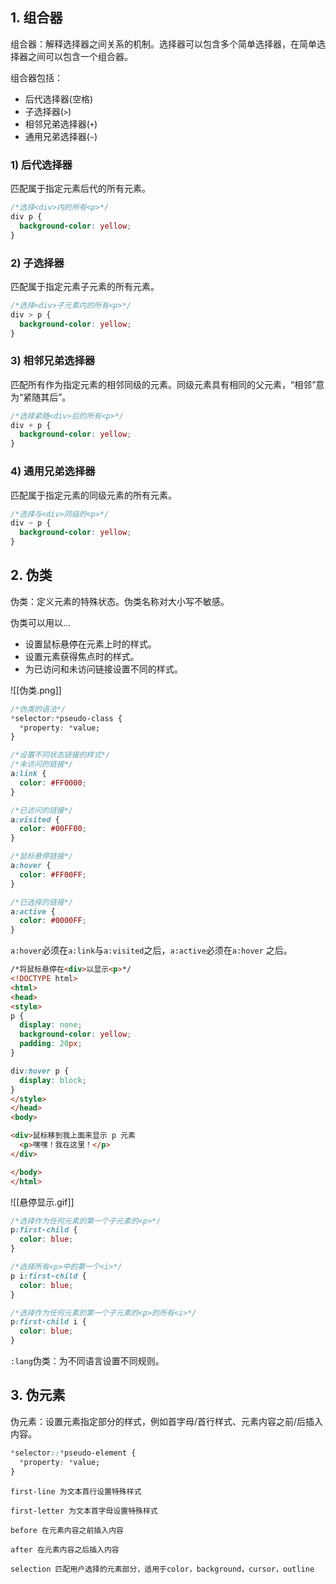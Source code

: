## 1. 组合器

组合器：解释选择器之间关系的机制。选择器可以包含多个简单选择器，在简单选择器之间可以包含一个组合器。

组合器包括：

- 后代选择器(空格)
- 子选择器(`>`)
- 相邻兄弟选择器(`+`)
- 通用兄弟选择器(`~`)

### 1) 后代选择器

匹配属于指定元素后代的所有元素。

```css
/*选择<div>内的所有<p>*/
div p {
  background-color: yellow;
}
```

### 2) 子选择器

匹配属于指定元素子元素的所有元素。

```css
/*选择<div>子元素内的所有<p>*/
div > p {
  background-color: yellow;
}
```

### 3) 相邻兄弟选择器

匹配所有作为指定元素的相邻同级的元素。同级元素具有相同的父元素，“相邻”意为“紧随其后”。

```css
/*选择紧随<div>后的所有<p>*/
div + p {
  background-color: yellow;
}
```

### 4) 通用兄弟选择器

匹配属于指定元素的同级元素的所有元素。

```css
/*选择与<div>同级的<p>*/
div ~ p {
  background-color: yellow;
}
```

## 2. 伪类

伪类：定义元素的特殊状态。伪类名称对大小写不敏感。

伪类可以用以...

- 设置鼠标悬停在元素上时的样式。
- 设置元素获得焦点时的样式。
- 为已访问和未访问链接设置不同的样式。

![[伪类.png]]

```css
/*伪类的语法*/
*selector:*pseudo-class {
  *property: *value;
}
```

```css
/*设置不同状态链接的样式*/
/*未访问的链接*/
a:link {
  color: #FF0000;
}

/*已访问的链接*/
a:visited {
  color: #00FF00;
}

/*鼠标悬停链接*/
a:hover {
  color: #FF00FF;
}

/*已选择的链接*/
a:active {
  color: #0000FF;
}
```

`a:hover`必须在`a:link`与`a:visited`之后，`a:active`必须在`a:hover` 之后。

```hTML
/*将鼠标悬停在<div>以显示<p>*/
<!DOCTYPE html>
<html>
<head>
<style>
p {
  display: none;
  background-color: yellow;
  padding: 20px;
}

div:hover p {
  display: block;
}
</style>
</head>
<body>

<div>鼠标移到我上面来显示 p 元素
  <p>嘿嘿！我在这里！</p>
</div>

</body>
</html>
```

![[悬停显示.gif]]

```css
/*选择作为任何元素的第一个子元素的<p>*/
p:first-child {
  color: blue;
}
```

```css
/*选择所有<p>中的第一个<i>*/
p i:first-child {
  color: blue;
}
```

```css
/*选择作为任何元素的第一个子元素的<p>的所有<i>*/
p:first-child i {
  color: blue;
}
```

`:lang`伪类：为不同语言设置不同规则。

## 3. 伪元素

伪元素：设置元素指定部分的样式，例如首字母/首行样式、元素内容之前/后插入内容。

```css
*selector::*pseudo-element {
  *property: *value;
}
```

```text
first-line 为文本首行设置特殊样式

first-letter 为文本首字母设置特殊样式

before 在元素内容之前插入内容

after 在元素内容之后插入内容

selection 匹配用户选择的元素部分，适用于color，background，cursor，outline
```